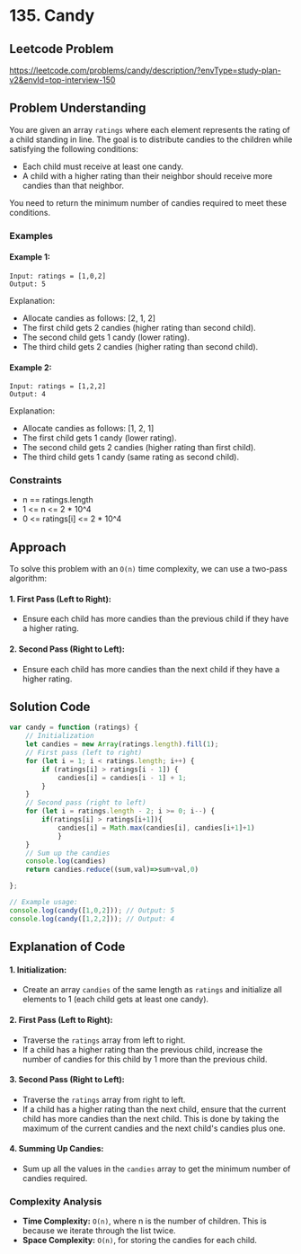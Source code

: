 # 135. Candy

## Leetcode Problem
https://leetcode.com/problems/candy/description/?envType=study-plan-v2&envId=top-interview-150

## Problem Understanding
You are given an array `ratings` where each element represents the rating of a child standing in line. The goal is to distribute candies to the children while satisfying the following conditions:

- Each child must receive at least one candy.
- A child with a higher rating than their neighbor should receive more candies than that neighbor.

You need to return the minimum number of candies required to meet these conditions.

### Examples
#### Example 1:
```
Input: ratings = [1,0,2]
Output: 5
```
Explanation:
- Allocate candies as follows: [2, 1, 2]
- The first child gets 2 candies (higher rating than second child).
- The second child gets 1 candy (lower rating).
- The third child gets 2 candies (higher rating than second child).

#### Example 2:
```
Input: ratings = [1,2,2]
Output: 4
```
Explanation:
- Allocate candies as follows: [1, 2, 1]
- The first child gets 1 candy (lower rating).
- The second child gets 2 candies (higher rating than first child).
- The third child gets 1 candy (same rating as second child).
### Constraints
- n == ratings.length
- 1 <= n <= 2 * 10^4
- 0 <= ratings[i] <= 2 * 10^4

## Approach
To solve this problem with an `O(n)` time complexity, we can use a two-pass algorithm:
#### 1. First Pass (Left to Right):
- Ensure each child has more candies than the previous child if they have a higher rating.
#### 2. Second Pass (Right to Left):
- Ensure each child has more candies than the next child if they have a higher rating.

## Solution Code
```javascript
var candy = function (ratings) {
    // Initialization
    let candies = new Array(ratings.length).fill(1);
    // First pass (left to right)
    for (let i = 1; i < ratings.length; i++) {
        if (ratings[i] > ratings[i - 1]) {
            candies[i] = candies[i - 1] + 1;
        }
    }
    // Second pass (right to left)
    for (let i = ratings.length - 2; i >= 0; i--) {
        if(ratings[i] > ratings[i+1]){
            candies[i] = Math.max(candies[i], candies[i+1]+1)
            }
    }
    // Sum up the candies
    console.log(candies)
    return candies.reduce((sum,val)=>sum+val,0)

};

// Example usage:
console.log(candy([1,0,2])); // Output: 5
console.log(candy([1,2,2])); // Output: 4
```

## Explanation of Code
#### 1. Initialization:
- Create an array `candies` of the same length as `ratings` and initialize all elements to 1 (each child gets at least one candy).
#### 2. First Pass (Left to Right):
- Traverse the `ratings` array from left to right.
- If a child has a higher rating than the previous child, increase the number of candies for this child by 1 more than the previous child.
#### 3. Second Pass (Right to Left):
- Traverse the `ratings` array from right to left.
- If a child has a higher rating than the next child, ensure that the current child has more candies than the next child. This is done by taking the maximum of the current candies and the next child's candies plus one.
#### 4. Summing Up Candies:
- Sum up all the values in the `candies` array to get the minimum number of candies required.

### Complexity Analysis
- **Time Complexity:** `O(n)`, where n is the number of children. This is because we iterate through the list twice.
- **Space Complexity:** `O(n)`, for storing the candies for each child.
